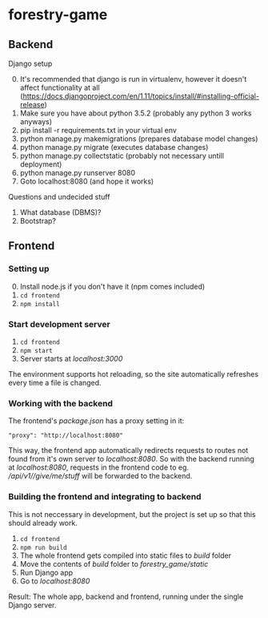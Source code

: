 # forestry-game

## Backend
Django setup

0. It's recommended that django is run in virtualenv, however it doesn't affect functionality at all (https://docs.djangoproject.com/en/1.11/topics/install/#installing-official-release)
1. Make sure you have about python 3.5.2 (probably any python 3 works anyways)
2. pip install -r requirements.txt in your virtual env
3. python manage.py makemigrations (prepares database model changes)
4. python manage.py migrate (executes database changes)
5. python manage.py collectstatic (probably not necessary untill deployment)
6. python manage.py runserver 8080
7. Goto localhost:8080 (and hope it works)

Questions and undecided stuff

1. What database (DBMS)?
2. Bootstrap?

## Frontend

### Setting up
0. Install node.js if you don't have it (npm comes included)
1. `cd frontend`
2. `npm install`

### Start development server
1. `cd frontend`
2. `npm start`
3. Server starts at _localhost:3000_

The environment supports hot reloading, so the site automatically refreshes every time a file is changed.

### Working with the backend
The frontend's _package.json_ has a proxy setting in it:

`"proxy": "http://localhost:8080"`

This way, the frontend app automatically redirects requests to routes not found from it's own server to _localhost:8080_. So with the backend running at _localhost:8080_, requests in the frontend code to eg. _/api/v1//give/me/stuff_ will be forwarded to the backend.

### Building the frontend and integrating to backend
This is not neccessary in development, but the project is set up so that this should already work.
1. `cd frontend`
2. `npm run build`
3. The whole frontend gets compiled into static files to _build_ folder
4. Move the contents of _build_ folder to _forestry_game/static_
5. Run Django app
6. Go to _localhost:8080_

Result: The whole app, backend and frontend, running under the single Django server.
